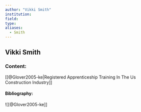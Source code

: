 ```yaml
---
author: "Vikki Smith"
institution:
field:
type:
aliases:
  - Smith
---
```


## Vikki Smith

### Content:
[[@Glover2005-ke|Registered Apprenticeship Training In The Us Construction Industry]]

#### Bibliography:

![[@Glover2005-ke]]